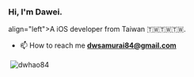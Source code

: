 <h3 align="left">Hi, I'm Dawei.</h3>
<p> align="left">A iOS developer from Taiwan 🇹🇼🇹🇼🇹🇼.</p>

- 📫 How to reach me **dwsamurai84@gmail.com**
<p>&nbsp;<img align="center" src="https://github-readme-stats.vercel.app/api?username=dwhao84&show_icons=true&locale=en" alt="dwhao84" /></p>
